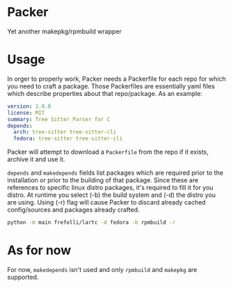 # Packer

Yet another makepkg/rpmbuild wrapper

# Usage

In orger to properly work, Packer needs a Packerfile for each repo for which you need to craft a package. Those Packerfiles are essentially yaml files which describe properties about that repo/package. As an example:

```yaml
version: 1.0.0
license: MIT
summary: Tree Sitter Parser for C
depends:
  arch: tree-sitter tree-sitter-cli
  fedora: tree-sitter tree-sitter-cli
```
Packer will attempt to download a `Packerfile` from the repo if it exists, archive it and use it.

`depends` and `makedepends` fields list packages which are required prior to the installation or prior to the building of that package. Since these are references to specific linux distro packages, it's required to fill it for you distro.
At runtime you select (-b) the build system  and (-d) the distro you are using. Using (-r) flag will cause Packer to discard already cached config/sources and packages already crafted.

```bash
python -m main frefolli/lartc -d fedora -b rpmbuild -r
```

# As for now

For now, `makedepends` isn't used and only `rpmbuild` and `makepkg` are supported.
